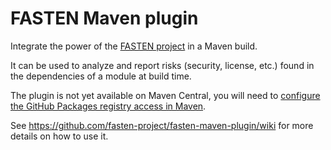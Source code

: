 # FASTEN Maven plugin

Integrate the power of the [FASTEN project](https://fasten-project.eu) in a Maven build.

It can be used to analyze and report risks (security, license, etc.) found in the dependencies of a module at build time.

The plugin is not yet available on Maven Central, you will need to [configure the GitHub Packages registry access in Maven](https://docs.github.com/en/packages/working-with-a-github-packages-registry/working-with-the-apache-maven-registry#authenticating-with-a-personal-access-token).

See https://github.com/fasten-project/fasten-maven-plugin/wiki for more details on how to use it.
